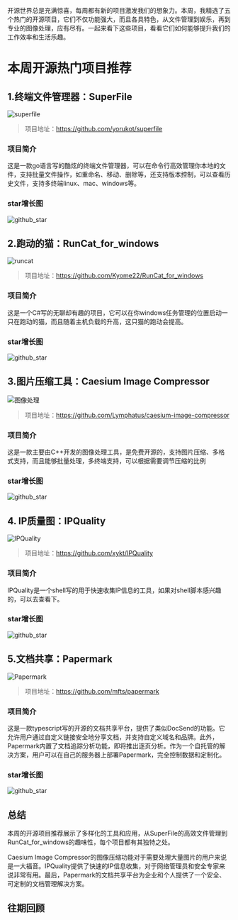
开源世界总是充满惊喜，每周都有新的项目激发我们的想象力。本周，我精选了五个热门的开源项目，它们不仅功能强大，而且各具特色，从文件管理到娱乐，再到专业的图像处理，应有尽有。一起来看下这些项目，看看它们如何能够提升我们的工作效率和生活乐趣。

# 本周开源热门项目推荐

## 1.终端文件管理器：SuperFile

![superfile](image-1.png)


>项目地址：https://github.com/yorukot/superfile

### 项目简介

这是一款go语言写的酷炫的终端文件管理器，可以在命令行高效管理你本地的文件，支持批量文件操作，如重命名、移动、删除等，还支持版本控制，可以查看历史文件，支持多终端linux、mac、windows等。

### star增长图

![github_star](image.png)

## 2.跑动的猫：RunCat_for_windows

![runcat](image-3.png)

>项目地址：https://github.com/Kyome22/RunCat_for_windows

### 项目简介

这是一个C#写的无聊却有趣的项目，它可以在你windows任务管理的位置启动一只在跑动的猫，而且随着主机负载的升高，这只猫的跑动会提高。

### star增长图

![github_star](image-2.png)

## 3.图片压缩工具：Caesium Image Compressor 

![图像处理](image-5.png)

>项目地址：https://github.com/Lymphatus/caesium-image-compressor

### 项目简介

这是一款主要由C++开发的图像处理工具，是免费开源的，支持图片压缩、多格式支持，而且能够批量处理，多终端支持，可以根据需要调节压缩的比例

### star增长图

![github_star](image-4.png)

## 4. IP质量图：IPQuality

![IPQuality](image-6.png)

>项目地址：https://github.com/xykt/IPQuality


### 项目简介

IPQuality是一个shell写的用于快速收集IP信息的工具，如果对shell脚本感兴趣的，可以去查看下。

### star增长图

![github_star](image-7.png)

## 5.文档共享：Papermark

![Papermark](image-9.png)

>项目地址：https://github.com/mfts/papermark

### 项目简介

这是一款typescript写的开源的文档共享平台，提供了类似DocSend的功能。它允许用户通过自定义链接安全地分享文档，并支持自定义域名和品牌。此外，Papermark内置了文档追踪分析功能，即将推出逐页分析。作为一个自托管的解决方案，用户可以在自己的服务器上部署Papermark，完全控制数据和定制化。

### star增长图

![github_star](image-8.png)

## 总结

本周的开源项目推荐展示了多样化的工具和应用，从SuperFile的高效文件管理到RunCat_for_windows的趣味性，每个项目都有其独特之处。

Caesium Image Compressor的图像压缩功能对于需要处理大量图片的用户来说是一大福音。IPQuality提供了快速的IP信息收集，对于网络管理员和安全专家来说非常有用。最后，Papermark的文档共享平台为企业和个人提供了一个安全、可定制的文档管理解决方案。

## 往期回顾

